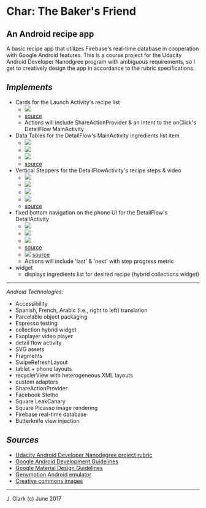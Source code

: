 # Char: The Baker's Friend
## An Android recipe app

A basic recipe app that utilizes Firebase's real-time database in cooperation with Google Android features. This is a course project for the Udacity Android Developer Nanodgree program with ambiguous requirements, so I get to creatively design the app in accordance to the rubric specifications.  

## _Implements_

- Cards for the Launch Activity's recipe list
    - ![](planning/wireframes-GMD/main_activity-recipe_card.png)
    - [source](https://material.io/guidelines/components/cards.html#cards-usage)
    - Actions will include ShareActionProvider & an Intent to the onClick's DetailFlow MainActivity
- Data Tables for the DetailFlow's MainActivity ingredients list item
    - ![](planning/wireframes-GMD/data_table_vertical_for_ingredients.png)
    - ![](planning/wireframes-GMD/data_table_header_footer.png)
    - ![](planning/wireframes-GMD/data_table_columns.png)
    - [source](https://material.io/guidelines/components/data-tables.html)
- Vertical Steppers for the DetailFlowActivity's recipe steps & video
    - ![](planning/wireframes-GMD/vertical_stepper_wireframe.png)
    - ![](planning/wireframes-GMD/stepper_usage.png)
    - ![](planning/wireframes-GMD/stepper_UI_redline.png)
    - ![](planning/wireframes-GMD/stepper_redlines.png)
    - [source](https://material.io/guidelines/components/steppers.html#steppers-specs)
- fixed bottom navigation on the phone UI for the DetailFlow's DetailActivity
    - ![](planning/wireframes-GMD/phone_detail_flow_step_instruction_fixed_bottom_navigation.png)
    - ![](planning/wireframes-GMD/phone_detail_flow_steps_elevation.png)
    - ![](planning/wireframes-GMD/phone_detail_flow_steps_redlines.png)
    - [source](https://material.io/guidelines/components/bottom-navigation.html#bottom-navigation-specs)
    - ![](planning/wireframes-GMD/stepper_bottom_navigation_progress.png)
    [source](https://material.io/guidelines/components/steppers.html#steppers-specs)
    - Actions will include 'last' & 'next' with step progress metric
- widget 
    - displays ingredients list for desired recipe (hybrid collections widget)

***

_Android Technologies:_

- Accessibility
- Spanish, French, Arabic (i.e., right to left) translation
- Parcelable object packaging
- Espresso testing
- collection hybrid widget
- Exoplayer video player
- detail flow activity
- SVG assets
- Fragments
- SwipeRefreshLayout
- tablet + phone layouts
- recyclerView with heterogeneous XML layouts
- custom adapters
- ShareActionProvider
- Facebook Stetho
- Square LeakCanary
- Square Picasso image rendering
- Firebase real-time database
- Butterknife view injection

## _Sources_

- [Udacity Android Developer Nanodegree project rubric](https://review.udacity.com/#!/rubrics/829/view)
- [Google Android Development Guidelines](https://developer.android.com/develop/index.html)
- [Google Material Design Guidelines](https://material.io/guidelines/)
- [Genymotion Android emulator](https://www.genymotion.com/)
- [Creative commons images](https://search.creativecommons.org/)


***

J. Clark (c) June 2017